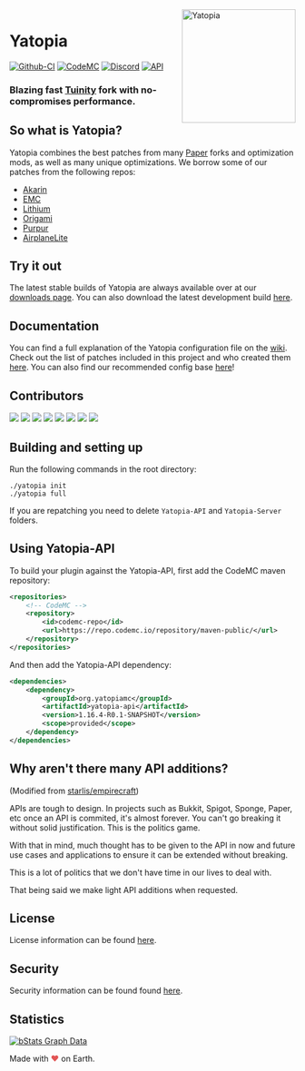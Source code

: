 <img width="200" src="https://yatopia.net/static/img/yatopia-shiny.gif" alt="Yatopia" align="right">
<div align="left">
<h1>Yatopia</h1>

[![Github-CI](https://github.com/YatopiaMC/Yatopia/workflows/CI/badge.svg)](https://github.com/YatopiaMC/Yatopia/actions?query=workflow%3ACI)
[![CodeMC](https://ci.codemc.io/buildStatus/icon?job=YatopiaMC%2FYatopia%2Fver%252F1.16.4)](https://ci.codemc.io/job/YatopiaMC/job/Yatopia/job/ver%252F1.16.4/)
[![Discord](https://img.shields.io/discord/342814924310970398?color=%237289DA&label=Discord&logo=discord&logoColor=white)](https://discord.io/YatopiaMC)
[![API](https://img.shields.io/website?down_color=lightgrey&down_message=offline&label=API&up_color=green&up_message=online&url=http%3A%2F%2Fapi.yatopiamc.org%2F)](https://api.yatopiamc.org/v2/latestBuild?branch=ver/1.16.4)
<h3>Blazing fast <a href="https://github.com/Spottedleaf/Tuinity">Tuinity</a> fork with no-compromises performance.</h3>
</div>

## So what is Yatopia?
Yatopia combines the best patches from many [Paper](https://github.com/PaperMC/Paper) forks and optimization mods, as well as many unique optimizations. We borrow some of our patches from the following repos:

* [Akarin](https://github.com/Akarin-project/Akarin)
* [EMC](https://github.com/starlis/empirecraft)
* [Lithium](https://github.com/jellysquid3/lithium-fabric)
* [Origami](https://github.com/Minebench/Origami)
* [Purpur](https://github.com/pl3xgaming/Purpur)
* [AirplaneLite](https://github.com/Technove/AirplaneLite)


## Try it out 
The latest stable builds of Yatopia are always available over at our [downloads page](https://yatopiamc.org/download.html). You can also download the latest development build [here](https://api.yatopiamc.org/v2/latestBuild/download?branch=ver/1.16.4).

## Documentation

You can find a full explanation of the Yatopia configuration file on the [wiki](https://github.com/YatopiaMC/Yatopia/wiki). Check out the list of patches included in this project and who created them [here](PATCHES.md). You can also find our recommended config base [here](https://github.com/YatopiaMC/Yatopia/wiki/Configurations-Parameters-recommended)!

## Contributors

[![](https://sourcerer.io/fame/budgidiere/YatopiaMC/Yatopia/images/0)](https://sourcerer.io/fame/budgidiere/YatopiaMC/Yatopia/links/0)
[![](https://sourcerer.io/fame/budgidiere/YatopiaMC/Yatopia/images/1)](https://sourcerer.io/fame/budgidiere/YatopiaMC/Yatopia/links/1)
[![](https://sourcerer.io/fame/budgidiere/YatopiaMC/Yatopia/images/2)](https://sourcerer.io/fame/budgidiere/YatopiaMC/Yatopia/links/2)
[![](https://sourcerer.io/fame/budgidiere/YatopiaMC/Yatopia/images/3)](https://sourcerer.io/fame/budgidiere/YatopiaMC/Yatopia/links/3)
[![](https://sourcerer.io/fame/budgidiere/YatopiaMC/Yatopia/images/4)](https://sourcerer.io/fame/budgidiere/YatopiaMC/Yatopia/links/4)
[![](https://sourcerer.io/fame/budgidiere/YatopiaMC/Yatopia/images/5)](https://sourcerer.io/fame/budgidiere/YatopiaMC/Yatopia/links/5)
[![](https://sourcerer.io/fame/budgidiere/YatopiaMC/Yatopia/images/6)](https://sourcerer.io/fame/budgidiere/YatopiaMC/Yatopia/links/6)
[![](https://sourcerer.io/fame/budgidiere/YatopiaMC/Yatopia/images/7)](https://sourcerer.io/fame/budgidiere/YatopiaMC/Yatopia/links/7)


## Building and setting up

Run the following commands in the root directory:

```shell
./yatopia init
./yatopia full
```

If you are repatching you need to delete `Yatopia-API` and `Yatopia-Server` folders.

## Using Yatopia-API

To build your plugin against the Yatopia-API, first add the CodeMC maven repository:
```xml
<repositories>
    <!-- CodeMC -->
    <repository>
        <id>codemc-repo</id>
        <url>https://repo.codemc.io/repository/maven-public/</url>
    </repository>
</repositories>
```

And then add the Yatopia-API dependency:
```xml
<dependencies>
    <dependency>
        <groupId>org.yatopiamc</groupId>
        <artifactId>yatopia-api</artifactId>
        <version>1.16.4-R0.1-SNAPSHOT</version>
        <scope>provided</scope>
    </dependency>
</dependencies>
```

## Why aren't there many API additions?

(Modified from [starlis/empirecraft](https://github.com/starlis/empirecraft/))
<p>
APIs are tough to design. In projects such as Bukkit, Spigot, Sponge, Paper, etc once an API is commited, it's almost forever. You can't go breaking it without solid justification. This is the politics game.

With that in mind, much thought has to be given to the API in now and future use cases and applications to ensure it can be extended without breaking.

This is a lot of politics that we don't have time in our lives to deal with. 

That being said we make light API additions when requested.
</p>

## License

License information can be found [here](https://github.com/YatopiaMC/Yatopia/blob/ver/1.16.4/Licensing/LICENSE.md).

## Security

Security information can be found found [here](https://github.com/YatopiaMC/Yatopia/blob/ver/1.16.4/SECURITY.md).

## Statistics
[![bStats Graph Data](https://bstats.org/signatures/server-implementation/Yatopia.svg)](https://bstats.org/plugin/server-implementation/Yatopia)

Made with <span style="color: #e25555;">&#9829;</span> on Earth.
